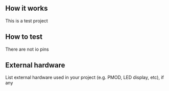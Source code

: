 <!---

This file is used to generate your project datasheet. Please fill in the information below and delete any unused
sections.

You can also include images in this folder and reference them in the markdown. Each image must be less than
512 kb in size, and the combined size of all images must be less than 1 MB.
-->

## How it works

This is a test project

## How to test

There are not io pins

## External hardware

List external hardware used in your project (e.g. PMOD, LED display, etc), if any
